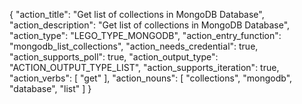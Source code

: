 {
"action_title": "Get list of collections in MongoDB Database",
"action_description": "Get list of collections in MongoDB Database",
"action_type": "LEGO_TYPE_MONGODB",
"action_entry_function": "mongodb_list_collections",
"action_needs_credential": true,
"action_supports_poll": true,
"action_output_type": "ACTION_OUTPUT_TYPE_LIST",
"action_supports_iteration": true,
"action_verbs": [
"get"
],
"action_nouns": [
"collections",
"mongodb",
"database",
"list"
]
}
